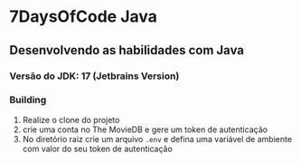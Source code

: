 # 7DaysOfCode Java
## Desenvolvendo as habilidades com Java


### Versão do JDK: 17 (Jetbrains Version)


### Building

1. Realize o clone do projeto
2.  crie uma conta no The MovieDB e gere um token de autenticação
3.  No diretório raiz crie um arquivo `.env` e defina uma variável de ambiente com valor do seu token de autenticação